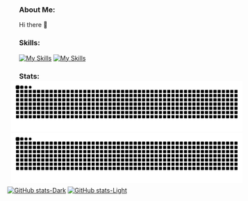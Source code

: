 ### About Me:
Hi there 👋

### Skills:

[![My Skills](https://skillicons.dev/icons?i=ableton,nodejs,javascript,vuejs,aws,typescript,linux,php,bash,mysql,docker,github&theme=light#gh-light-mode-only)](https://github.com/lukeadawson/lukeadawson#gh-light-mode-only)
[![My Skills](https://skillicons.dev/icons?i=ableton,nodejs,javascript,vuejs,aws,typescript,linux,php,bash,mysql,docker,github&theme=dark#gh-dark-mode-only)](https://github.com/lukeadawson/lukeadawson#gh-dark-mode-only)

### Stats:

<div style="margin:-15px -10px -10px -18px;">

![Snake](https://raw.githubusercontent.com/lukeadawson/lukeadawson/output/github-snake.svg#gh-light-mode-only)
![Snake](https://raw.githubusercontent.com/lukeadawson/lukeadawson/output/github-snake-dark.svg#gh-dark-mode-only)


<div style="margin: -9px;">

[![GitHub stats-Dark](https://github-readme-stats-lad.vercel.app/api?username=lukeadawson&hide_border=true&hide=issues,stars&show_icons=true&include_all_commits=true&count_private=true&theme=dark&bg_color=00000000#gh-dark-mode-only)](https://github.com/lukeadawson/lukeadawson#gh-dark-mode-only)
[![GitHub stats-Light](https://github-readme-stats-lad.vercel.app/api?username=lukeadawson&hide_border=true&hide=issues,stars&show_icons=true&include_all_commits=true&count_private=true&theme=default&bg_color=00000000#gh-light-mode-only)](https://github.com/lukeadawson/lukeadawson#gh-light-mode-only)

</div></div>
<!-- [![Hits](https://hits.sh/github.com/lukeadawson/lukeadawson.svg)](https://hits.sh/github.com/lukeadawson/lukeadawson) -->
